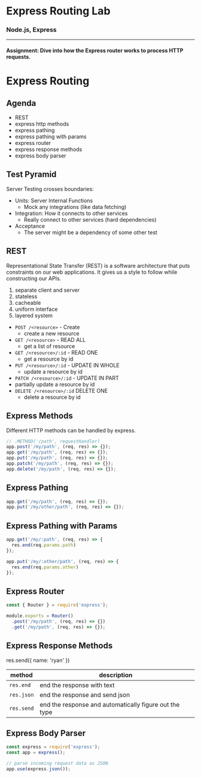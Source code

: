# Express Routing Lab 

### Node.js, Express
___

#### Assignment: Dive into how the Express router works to process HTTP requests. 


# Express Routing

## Agenda

* REST
* express http methods
* express pathing
* express pathing with params
* express router
* express response methods
* express body parser

## Test Pyramid

Server Testing crosses boundaries:

* Units: Server Internal Functions
  * Mock any integrations (like data fetching)
* Integration: How it connects to other services
  * Really connect to other services (hard dependencies)
* Acceptance
  * The server might be a dependency of some other test

## REST

Representational State Transfer (REST) is a software architecture
that puts constraints on our web applications. It gives us a style
to follow while constructing our APIs.

1. separate client and server
1. stateless
1. cacheable
1. uniform interface
1. layered system

* `POST /<resource>` - Create
  * create a new resource
* `GET /<resource>` - READ ALL
  * get a list of resource
* `GET /<resource>/:id` - READ ONE
  * get a resource by id
* `PUT /<resource>/:id` - UPDATE IN WHOLE
  * update a resource by id
* `PATCH /<resource>/:id` - UPDATE IN PART
 * partially update a resource by id
* `DELETE /<resource>/:id` DELETE ONE
  * delete a resource by id

## Express Methods

Different HTTP methods can be handled by express.

```js
// .METHOD('/path', requestHandler)
app.post('/my/path', (req, res) => {});
app.get('/my/path', (req, res) => {});
app.put('/my/path', (req, res) => {});
app.patch('/my/path', (req, res) => {});
app.delete('/my/path', (req, res) => {});
```

## Express Pathing

```js
app.get('/my/path', (req, res) => {});
app.put('/my/other/path', (req, res) => {});
```

## Express Pathing with Params

```js
app.get('/my/:path', (req, res) => {
  res.end(req.params.path)
});

app.put('/my/:other/path', (req, res) => {
  res.end(req.params.other)
});
```

## Express Router

```js
const { Router } = require('express');

module.exports = Router()
  .post('/my/path', (req, res) => {})
  .get('/my/path', (req, res) => {});
```

## Express Response Methods

res.send({ name: 'ryan' })

method        | description
------------- | -----------
`res.end`     | end the response with text
`res.json`    | end the response and send json
`res.send`    | end the response and automatically figure out the type

## Express Body Parser

```js
const express = require('express');
const app = express();

// parse incoming request data as JSON
app.use(express.json());
```
